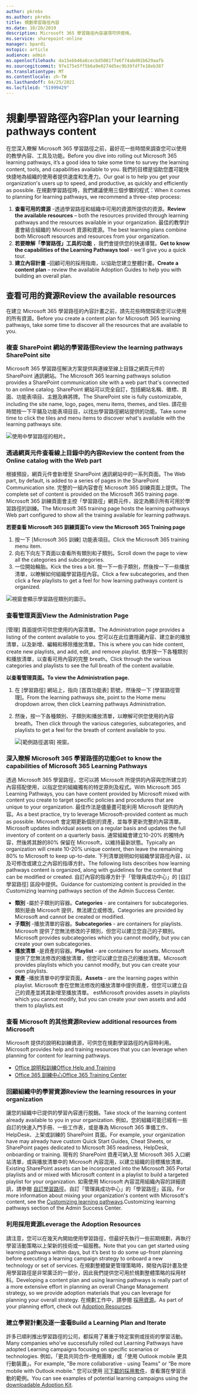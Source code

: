 ```yaml
---
author: pkrebs
ms.author: pkrebs
title: 規劃學習路徑內容
ms.date: 10/20/2019
description: Microsoft 365 學習路徑內容選項可供使用。
ms.service: sharepoint-online
manager: bpardi
mstopic: article
audience: admin
ms.openlocfilehash: da15ebb46a8cecbd5081f7e6f74abd01b629aafb
ms.sourcegitcommit: 97e175e5ff5b6a9e0274d5ec9b39fdf7e18eb387
ms.translationtype: MT
ms.contentlocale: zh-TW
ms.lasthandoff: 04/25/2021
ms.locfileid: "51999429"
---
```

# <a name="plan-your-learning-pathways-content"></a><span data-ttu-id="c3255-103">規劃學習路徑內容</span><span class="sxs-lookup"><span data-stu-id="c3255-103">Plan your learning pathways content</span></span>
<span data-ttu-id="c3255-104">在您深入瞭解 Microsoft 365 學習路徑之前，最好花一些時間來調查您可以使用的教學內容、工具及功能。</span><span class="sxs-lookup"><span data-stu-id="c3255-104">Before you dive into rolling out Microsoft 365 learning pathways, it’s a good idea to take some time to survey the learning content, tools, and capabilities available to you.</span></span> <span data-ttu-id="c3255-105">我們的目標是協助您盡可能快快捷地為組織的使用者提供速度和生產力。</span><span class="sxs-lookup"><span data-stu-id="c3255-105">Our goal is to help you get your organization's users up to speed, and productive, as quickly and efficiently as possible.</span></span> <span data-ttu-id="c3255-106">在規劃學習路徑時，我們建議使用三個步驟的程式：</span><span class="sxs-lookup"><span data-stu-id="c3255-106">When it comes to planning for learning pathways, we recommend a three-step process:</span></span>

1. <span data-ttu-id="c3255-107">**查看可用的資源** -透過學習路徑和組織中可用的資源所提供的資源。</span><span class="sxs-lookup"><span data-stu-id="c3255-107">**Review the available resources** – both the resources provided through learning pathways and the resources available in your organization.</span></span> <span data-ttu-id="c3255-108">最佳的教學計畫會結合組織的 Microsoft 資源和資源。</span><span class="sxs-lookup"><span data-stu-id="c3255-108">The best learning plans combine both Microsoft resources and resources from your organization.</span></span>
2. <span data-ttu-id="c3255-109">**若要瞭解「學習路徑」工具的功能** ，我們會提供您的快速導覽。</span><span class="sxs-lookup"><span data-stu-id="c3255-109">**Get to know the capabilities of the Learning Pathways tool** - we'll give you a quick tour.</span></span> 
3. <span data-ttu-id="c3255-110">**建立內容計畫** –回顧可用的採用指南，以協助您建立整體計畫。</span><span class="sxs-lookup"><span data-stu-id="c3255-110">**Create a content plan** – review the available Adoption Guides to help you with building an overall plan.</span></span>

## <a name="review-the-available-resources"></a><span data-ttu-id="c3255-111">查看可用的資源</span><span class="sxs-lookup"><span data-stu-id="c3255-111">Review the available resources</span></span>
<span data-ttu-id="c3255-112">在建立 Microsoft 365 學習路徑的內容計畫之前，請先花些時間探索您可以使用的所有資源。</span><span class="sxs-lookup"><span data-stu-id="c3255-112">Before you create a content plan for Microsoft 365 learning pathways, take some time to discover all the resources that are available to you.</span></span>  

### <a name="review-the-learning-pathways-sharepoint-site"></a><span data-ttu-id="c3255-113">複查 SharePoint 網站的學習路徑</span><span class="sxs-lookup"><span data-stu-id="c3255-113">Review the learning pathways SharePoint site</span></span>
<span data-ttu-id="c3255-114">Microsoft 365 學習路徑解決方案提供與連線至線上目錄之網頁元件的 SharePoint 通訊網站。</span><span class="sxs-lookup"><span data-stu-id="c3255-114">The Microsoft 365 learning pathways solution provides a SharePoint communication site with a web part that's connected to an online catalog.</span></span> <span data-ttu-id="c3255-115">SharePoint 網站可以完全自訂，包括網站名稱、徽標、頁面、功能表項目、主題及麻將牌。</span><span class="sxs-lookup"><span data-stu-id="c3255-115">The SharePoint site is fully customizable, including the site name, logo, pages, menu items, themes, and tiles.</span></span> <span data-ttu-id="c3255-116">請花些時間按一下平鋪及功能表項目目，以找出學習路徑網站提供的功能。</span><span class="sxs-lookup"><span data-stu-id="c3255-116">Take some time to click the tiles and menu items to discover what's available with the learning pathways site.</span></span>

![使用中學習路徑的相片。](media/cg-introducing.png)

### <a name="review-the-content-from-the-online-catalog-with-the-web-part"></a><span data-ttu-id="c3255-118">透過網頁元件查看線上目錄中的內容</span><span class="sxs-lookup"><span data-stu-id="c3255-118">Review the content from the Online catalog with the Web part</span></span>
<span data-ttu-id="c3255-119">根據預設，網頁元件會新增至 SharePoint 通訊網站中的一系列頁面。</span><span class="sxs-lookup"><span data-stu-id="c3255-119">The Web part, by default, is added to a series of pages in the SharePoint Communication site.</span></span> <span data-ttu-id="c3255-120">完整的一組內容會在 Microsoft 365 訓練頁面上提供。</span><span class="sxs-lookup"><span data-stu-id="c3255-120">The complete set of content is provided on the Microsoft 365 training page.</span></span> <span data-ttu-id="c3255-121">Microsoft 365 訓練頁面會主控「學習路徑」網頁元件，設定為顯示所有可用於學習路徑的訓練。</span><span class="sxs-lookup"><span data-stu-id="c3255-121">The Microsoft 365 training page hosts the learning pathways Web part configured to show all the training available for learning pathways.</span></span> 

<span data-ttu-id="c3255-122">**若要查看 Microsoft 365 訓練頁面**</span><span class="sxs-lookup"><span data-stu-id="c3255-122">**To view the Microsoft 365 Training page**</span></span>
1. <span data-ttu-id="c3255-123">按一下 [Microsoft 365 訓練] 功能表項目。</span><span class="sxs-lookup"><span data-stu-id="c3255-123">Click the Microsoft 365 training menu item.</span></span> 
1. <span data-ttu-id="c3255-124">向右下向左下頁面以查看所有類別和子類別。</span><span class="sxs-lookup"><span data-stu-id="c3255-124">Scroll down the page to view all the categories and subcategories.</span></span>
2. <span data-ttu-id="c3255-125">一位開始輪胎。</span><span class="sxs-lookup"><span data-stu-id="c3255-125">Kick the tires a bit.</span></span> <span data-ttu-id="c3255-126">按一下一些子類別，然後按一下一些播放清單，以瞭解如何組織學習路徑內容。</span><span class="sxs-lookup"><span data-stu-id="c3255-126">Click a few subcategories, and then click a few playlists to get a feel for how learning pathways content is organized.</span></span> 

![視窗會顯示學習路徑類別的圖示。](media/cg-adminsuccesscenterplan_01.png)

### <a name="view-the-administration-page"></a><span data-ttu-id="c3255-128">查看管理頁面</span><span class="sxs-lookup"><span data-stu-id="c3255-128">View the Administration Page</span></span>
<span data-ttu-id="c3255-129">[管理] 頁面提供可供您使用的內容清單。</span><span class="sxs-lookup"><span data-stu-id="c3255-129">The Administration page provides a listing of the content available to you.</span></span> <span data-ttu-id="c3255-130">您可以在此位置隱藏內容、建立新的播放清單，以及新增、編輯和移除播放清單。</span><span class="sxs-lookup"><span data-stu-id="c3255-130">This is where you can hide content, create new playlists, and add, edit, and remove playlist.</span></span> <span data-ttu-id="c3255-131">依序按一下各種類別和播放清單，以查看可用內容的完整 breath。</span><span class="sxs-lookup"><span data-stu-id="c3255-131">Click through the various categories and playlists to see the full breath of the content available.</span></span> 

<span data-ttu-id="c3255-132">**以查看管理頁面。**</span><span class="sxs-lookup"><span data-stu-id="c3255-132">**To view the Administration page.**</span></span>
1. <span data-ttu-id="c3255-133">在 [學習路徑] 網站上，指向 [首頁功能表] 箭號，然後按一下 [學習路徑管理]。</span><span class="sxs-lookup"><span data-stu-id="c3255-133">From the learning pathways site, point to the Home menu dropdown arrow, then click Learning pathways Administration.</span></span>  
2. <span data-ttu-id="c3255-134">然後，按一下各種類別、子類別和播放清單，以瞭解可供您使用的內容 breath。</span><span class="sxs-lookup"><span data-stu-id="c3255-134">Then click through the various categories, subcategories, and playlists to get a feel for the breath of content available to you.</span></span> 

   ![[範例路徑選項] 視窗。](media/cg-adminsuccesscenterplan_02.png)

### <a name="get-to-know-the-capabilities-of-microsoft-365-learning-pathways"></a><span data-ttu-id="c3255-136">深入瞭解 Microsoft 365 學習路徑的功能</span><span class="sxs-lookup"><span data-stu-id="c3255-136">Get to know the capabilities of Microsoft 365 Learning Pathways</span></span>
<span data-ttu-id="c3255-137">透過 Microsoft 365 學習路徑，您可以將 Microsoft 所提供的內容與您所建立的內容搭配使用，以指定您的組織獨有的特定原則及程式。</span><span class="sxs-lookup"><span data-stu-id="c3255-137">With Microsoft 365 Learning Pathways, you can have content provided by Microsoft mixed with content you create to target specific policies and procedures that are unique to your organization.</span></span> <span data-ttu-id="c3255-138">最佳作法是儘量盡可能利用 Microsoft 提供的內容。</span><span class="sxs-lookup"><span data-stu-id="c3255-138">As a best practice, try to leverage Microsoft-provided content as much as possible.</span></span> <span data-ttu-id="c3255-139">Microsoft 會定期更新個別的資產，並每季更新完整的內容清單。</span><span class="sxs-lookup"><span data-stu-id="c3255-139">Microsoft updates individual assets on a regular basis and updates the full inventory of content on a quarterly basis.</span></span> <span data-ttu-id="c3255-140">通常組織會建立10-20% 的獨特內容，然後將其餘的80% 保留在 Microsoft，以維持最新狀態。</span><span class="sxs-lookup"><span data-stu-id="c3255-140">Typically an organization will create 10-20% unique content, then leave the remaining 80% to Microsoft to keep up-to-date.</span></span> <span data-ttu-id="c3255-141">下列清單說明如何組織學習路徑內容，以及可修改或建立之內容的指導方針。</span><span class="sxs-lookup"><span data-stu-id="c3255-141">The following lists describes how learning pathways content is organized, along with guidelines for the content that can be modified or created.</span></span> <span data-ttu-id="c3255-142">自訂內容的指導方針于「管理員成功中心」的 [自訂學習路徑] 區段中提供。</span><span class="sxs-lookup"><span data-stu-id="c3255-142">Guidance for customizing content is provided in the Customizing learning pathways section of the Admin Success Center.</span></span>

- <span data-ttu-id="c3255-143">**類別** -屬於子類別的容器。</span><span class="sxs-lookup"><span data-stu-id="c3255-143">**Categories** - are containers for subcategories.</span></span> <span data-ttu-id="c3255-144">類別是由 Microsoft 提供，無法建立或修改。</span><span class="sxs-lookup"><span data-stu-id="c3255-144">Categories are provided by Microsoft and cannot be created or modified.</span></span>
- <span data-ttu-id="c3255-145">**子類別** -播放清單的容器。</span><span class="sxs-lookup"><span data-stu-id="c3255-145">**Subcategories** - are containers for playlists.</span></span> <span data-ttu-id="c3255-146">Microsoft 提供了您無法修改的子類別，但您可以建立您自己的子類別。</span><span class="sxs-lookup"><span data-stu-id="c3255-146">Microsoft provides subcategories which you cannot modify, but you can create your own subcategories.</span></span> 
- <span data-ttu-id="c3255-147">**播放清單** -是資產的容器。</span><span class="sxs-lookup"><span data-stu-id="c3255-147">**Playlist** - are containers for assets.</span></span> <span data-ttu-id="c3255-148">Microsoft 提供了您無法修改的播放清單，但您可以建立您自己的播放清單。</span><span class="sxs-lookup"><span data-stu-id="c3255-148">Microsoft provides playlists which you cannot modify, but you can create your own playlists.</span></span>  
- <span data-ttu-id="c3255-149">**資產** -播放清單中的學習頁面。</span><span class="sxs-lookup"><span data-stu-id="c3255-149">**Assets** - are the learning pages within playlist.</span></span> <span data-ttu-id="c3255-150">Microsoft 會在您無法修改的播放清單中提供資產，但您可以建立自己的資產並將其新增至播放清單。 est</span><span class="sxs-lookup"><span data-stu-id="c3255-150">Microsoft provides assets in playlists which you cannot modify, but you can create your own assets and add them to playlists.est</span></span>

### <a name="review-additional-resources-from-microsoft"></a><span data-ttu-id="c3255-151">查看 Microsoft 的其他資源</span><span class="sxs-lookup"><span data-stu-id="c3255-151">Review additional resources from Microsoft</span></span>
<span data-ttu-id="c3255-152">Microsoft 提供的說明和訓練資源，可供您在規劃學習路徑的內容時利用。</span><span class="sxs-lookup"><span data-stu-id="c3255-152">Microsoft provides help and training resources that you can leverage when planning for content for learning pathways.</span></span>  

-  [<span data-ttu-id="c3255-153">Office 說明和訓練</span><span class="sxs-lookup"><span data-stu-id="c3255-153">Office Help and Training</span></span>](https://support.office.com)
-  [<span data-ttu-id="c3255-154">Office 365 訓練中心</span><span class="sxs-lookup"><span data-stu-id="c3255-154">Office 365 Training Center</span></span>](https://support.office.com/office-training-center)

### <a name="review-the-learning-resources-in-your-organization"></a><span data-ttu-id="c3255-155">回顧組織中的學習資源</span><span class="sxs-lookup"><span data-stu-id="c3255-155">Review the learning resources in your organization</span></span>
<span data-ttu-id="c3255-156">讓您的組織中已提供的學習內容進行脫銷。</span><span class="sxs-lookup"><span data-stu-id="c3255-156">Take stock of the learning content already available to you in your organization.</span></span>
<span data-ttu-id="c3255-157">例如，您的組織可能已經有一些自訂的快速入門手冊、一些工作表，或是專為 Microsoft 365 準備工作、HelpDesk、上架或訓練的 SharePoint 頁面。</span><span class="sxs-lookup"><span data-stu-id="c3255-157">For example, your organization have may already have custom Quick Start Guides, Cheat Sheets, or SharePoint pages dedicated to Microsoft 365 readiness, HelpDesk, onboarding or training.</span></span> <span data-ttu-id="c3255-158">現有的 SharePoint 資產可納入至 Microsoft 365 入口網站清單，或與播放清單中的 Microsoft 內容混用，以建立組織的目標播放清單。</span><span class="sxs-lookup"><span data-stu-id="c3255-158">Existing SharePoint assets can be incorporated into the Microsoft 365 Portal playlists and or mixed with Microsoft content in a playlist to build a targeted playlist for your organization.</span></span> <span data-ttu-id="c3255-159">如需使用 Microsoft 內容混用組織內容的詳細資訊，請參閱 [自訂學習路徑](custom_overview.md)。自訂「管理員成功中心」的「學習路徑」區段。</span><span class="sxs-lookup"><span data-stu-id="c3255-159">For more information about mixing your organization's content with Microsoft's content, see the [Customizing learning pathways](custom_overview.md).Customizing learning pathways section of the Admin Success Center.</span></span>

### <a name="leverage-the-adoption-resources"></a><span data-ttu-id="c3255-160">利用採用資源</span><span class="sxs-lookup"><span data-stu-id="c3255-160">Leverage the Adoption Resources</span></span>
<span data-ttu-id="c3255-161">請注意，您可以在幾天內開始使用學習路徑，但最好先執行一些前期規劃，再執行學習活動策略以上架新的技術或一組服務。</span><span class="sxs-lookup"><span data-stu-id="c3255-161">Note that you can get started using learning pathways within days, but it’s best to do some up-front planning before executing a learning campaign strategy to onboard a new technology or set of services.</span></span> <span data-ttu-id="c3255-162">在規劃整體變更管理策略時，開發內容計畫及使用學習路徑是非常廣泛的一部分，因此我們提供您可用於規劃整體策略的採用材料。</span><span class="sxs-lookup"><span data-stu-id="c3255-162">Developing a content plan and using learning pathways is really part of a more extensive effort in planning an overall Change Management strategy, so we provide adoption materials that you can leverage for planning your overall strategy.</span></span> <span data-ttu-id="c3255-163">在規劃工作中，請參閱 [採用資源](https://resources.techcommunity.microsoft.com/adoption/)。</span><span class="sxs-lookup"><span data-stu-id="c3255-163">As part of your planning effort, check out [Adoption Resources](https://resources.techcommunity.microsoft.com/adoption/).</span></span>

### <a name="build-a-learning-plan-and-iterate"></a><span data-ttu-id="c3255-164">建立學習計劃及逐一查看</span><span class="sxs-lookup"><span data-stu-id="c3255-164">Build a Learning Plan and Iterate</span></span> 
<span data-ttu-id="c3255-165">許多已順利推出學習路徑的公司，都採用了著重于特定案例或技術的學習活動。</span><span class="sxs-lookup"><span data-stu-id="c3255-165">Many companies who’ve successfully rolled out Learning Pathways have adopted Learning campaigns focusing on specific scenarios or technologies.</span></span> <span data-ttu-id="c3255-166">例如，「更具共同合作-使用團隊」或「使用 Outlook mobile 更具行動裝置」。</span><span class="sxs-lookup"><span data-stu-id="c3255-166">For example, "Be more collaborative - using Teams" or “Be more mobile with Outlook mobile.”</span></span> <span data-ttu-id="c3255-167">您可以使用 [可下載的採用套件](https://teamworktools.azurewebsites.net/m365lp/m365lpadoptionkit.zip)，查看潛在學習活動的範例。</span><span class="sxs-lookup"><span data-stu-id="c3255-167">You can see examples of potential learning campaigns using the [downloadable Adoption Kit](https://teamworktools.azurewebsites.net/m365lp/m365lpadoptionkit.zip).</span></span>


 
